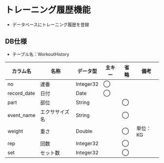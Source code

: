 # トレーニング履歴機能
-   データベースにトレーニング履歴を登録

## DB仕様
-   テーブル名：WorkoutHistory

| カラム名    | 名称           | データ型  | 主キー | 省略 | 備考     | 
| ----------- | -------------- | --------- | ------ | ---- | -------- | 
| no          | 連番           | Integer32   | ◯     |      |          | 
| record_date | 日付           | Date | ◯     |      |          | 
| part        | 部位           | String    |        | ◯   |          | 
| event_name  | エクササイズ名 | String    |        | ◯   |          | 
| weight      | 重さ           | Double    |        | ◯   | 単位：KG | 
| rep         | 回数           | Integer32   |        | ◯   |          | 
| set         | セット数       | Integer32   |        | ◯   |          | 
